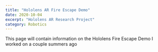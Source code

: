 ```yaml
---
title: "Hololens AR Fire Escape Demo"
date: 2020-10-04
excerpt: "Hololens AR Research Project"
category: Robotics
---
```


This page will contain information on the Hololens Fire Escape Demo I worked on a couple summers ago